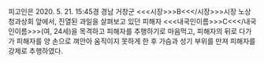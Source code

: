 피고인은 2020. 5. 21. 15:45경 경남 거창군 <<<시장>>>B<<</시장>>>시장 노상청과상회 앞에서, 진열된 과일을 살펴보고 있던 피해자 <<<내국인이름>>>C<<</내국인이름>>>(여, 24세)을 목격하고 피해자를 추행하기로 마음먹고, 피해자의 뒤로 다가가 피해자를 양 손으로 껴안아 움직이지 못하게 한 후 가슴과 성기 부위를 만져 피해자를 강제로 추행하였다.